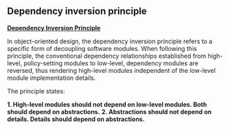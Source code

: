 ## Dependency inversion principle 

**[Dependency Inversion Principle](https://en.wikipedia.org/wiki/Dependency_inversion_principle)**

In object-oriented design, the dependency inversion principle refers to a specific form of decoupling software modules. When following this principle, the conventional dependency relationships established from high-level, policy-setting modules to low-level, dependency modules are reversed, thus rendering high-level modules independent of the low-level module implementation details. 

The principle states:

**1. High-level modules should not depend on low-level modules. Both should depend on abstractions.**
**2. Abstractions should not depend on details. Details should depend on abstractions.**